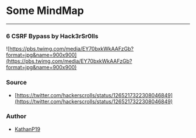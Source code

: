 # Some MindMap
---
### 6 CSRF Bypass by Hack3rSr0lls
![https://pbs.twimg.com/media/EY70bxkWkAAFzGb?format=jpg&name=900x900](https://pbs.twimg.com/media/EY70bxkWkAAFzGb?format=jpg&name=900x900)

### Source
* [https://twitter.com/hackerscrolls/status/1265217322308046849](https://twitter.com/hackerscrolls/status/1265217322308046849)

### Author
* [KathanP19](https://twitter.com/KathanP19)
